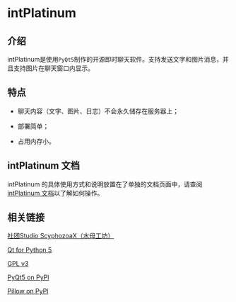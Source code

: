 # intPlatinum

## 介绍
intPlatinum是使用`PyQt5`制作的开源即时聊天软件。支持发送文字和图片消息，并且支持图片在聊天窗口内显示。

## 特点
- 聊天内容（文字、图片、日志）不会永久储存在服务器上；

- 部署简单；

- 占用内存小。

## intPlatinum 文档
intPlatinum 的具体使用方式和说明放置在了单独的文档页面中，请查阅[intPlatinum 文档](https://irc.scy.la)以了解如何操作。

## 相关链接
[社团Studio ScyphozoaX（水母工坊）](https://scy.la)

[Qt for Python 5](https://doc.qt.io/archives/qtforpython-5/index.html)

[GPL v3](https://gnu.ac.cn/licenses/gpl-3.0.html#license-text)

[PyQt5 on PyPl](https://pypi.org/project/PyQt5/)

[Pillow on PyPl](https://pypi.org/project/Pillow/)
